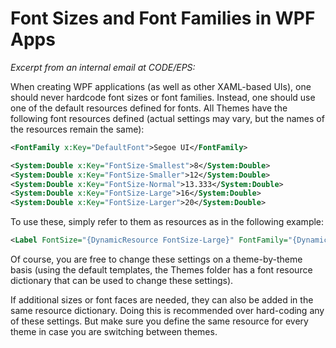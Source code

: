 ﻿# Font Sizes and Font Families in WPF Apps

_Excerpt from an internal email at CODE/EPS:_

When creating WPF applications (as well as other XAML-based UIs), one should never hardcode font sizes or font families. Instead, one should use one of the default resources defined for fonts. All Themes have the following font resources defined (actual settings may vary, but the names of the resources remain the same):

```xml
<FontFamily x:Key="DefaultFont">Segoe UI</FontFamily>

<System:Double x:Key="FontSize-Smallest">8</System:Double>
<System:Double x:Key="FontSize-Smaller">12</System:Double>
<System:Double x:Key="FontSize-Normal">13.333</System:Double>
<System:Double x:Key="FontSize-Large">16</System:Double>
<System:Double x:Key="FontSize-Larger">20</System:Double>
```

To use these, simply refer to them as resources as in the following example:

```xml
<Label FontSize="{DynamicResource FontSize-Large}" FontFamily="{DynamicResource DefaultFont}" />
```

Of course, you are free to change these settings on a theme-by-theme basis (using the default templates, the Themes folder has a font resource dictionary that can be used to change these settings).

If additional sizes or font faces are needed, they can also be added in the same resource dictionary. Doing this is recommended over hard-coding any of these settings. But make sure you define the same resource for every theme in case you are switching between themes.
